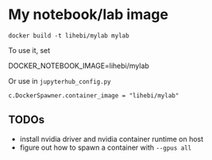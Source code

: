 # My notebook/lab image

```
docker build -t lihebi/mylab mylab
```

To use it, set

DOCKER_NOTEBOOK_IMAGE=lihebi/mylab

Or use in `jupyterhub_config.py`

```
c.DockerSpawner.container_image = "lihebi/mylab"
```

## TODOs
- install nvidia driver and nvidia container runtime on host
- figure out how to spawn a container with `--gpus all`
